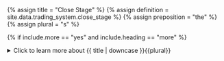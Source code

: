 <!-- TITLE AND DEFINITION starts -->

{% assign title = "Close Stage" %}
{% assign definition = site.data.trading_system.close_stage %}
{% assign preposition = "the" %}
{% assign plural = "s" %}

<!--------------------------------------------- TITLE AND DEFINITION ends -->

{% if include.more == "yes" and include.heading == "more" %}
<details class="detailsCollapsible"><summary class="nobr">Click to learn more about {{ title | downcase }}{{plural}}
</summary>
{% endif %}

{% if include.heading != "" and include.heading != "more" %}
{{include.heading}} {{title}}
{% endif %}

{% if include.icon != "no" %} 

{% if include.table == "yes" and include.icon != "no" %}
<table class="definitionTable"><tr><td>
{% endif %}

<img src='images/icons/{{include.icon}}{{ title | downcase | replace: " ", "-" }}.png' />

{% if include.table == "yes" and include.icon != "no" %}
</td><td>
{% endif %}

{% endif %}

{% if include.definition == "bold" %}
<strong>{{ definition }}</strong>
{% else %}
{% if include.definition != "no" %}
{{ definition }}
{% endif %}
{% endif %}

{% if include.table == "yes" and include.icon != "no" %}
</td></tr></table>
{% endif %}

{% if include.more == "yes" and include.content == "more" and include.heading != "more" %}
<details class="detailsCollapsible"><summary class="nobr">Click to learn more about {{ title | downcase }}{{plural}}
</summary>
{% endif %}

{% if include.content != "no" %}

<!--------------------------------------------- CONTENT starts -->

As explained earlier while discussing the open stage, the execution functionality is currently under development. Needless to say, execution of the closing orders is of the highest significance, but in the meantime some temporal <a href='suite-execution-limitations.html'>execution limitations</a> apply.

Also pending development is the keeping of a formal trading log. The current functionality allows you to see each trade on the screen, along with all the corresponding details, as well as a consolidated report on the live trading panel. This information is stored as a data product, thus, it is not lost. In the future, the system should incorporate a user-friendly feature to browse such logs, and even help analyze them in search for potential optimizations of your trading systems.

<!--------------------------------------------- CONTENT ends -->

{% endif %}

{% if include.more == "yes" and include.content != "more" and include.heading != "more" %}
<details class="detailsCollapsible"><summary class="nobr">Click to learn more about {{ title | downcase }}{{plural}}
</summary>
{% endif %}

{% if include.adding != "" %}

{{include.adding}} Adding {{preposition}} {{title}} Node

<!--------------------------------------------- ADDING starts -->

To add a close stage node, select *Add Missing Stages* on the strategy node menu. All stages that may be missing are created along with the rest of the basic structure of nodes required to define each of them and their events.

{% include note.html content="Only one close stage may exist in each strategy." %}

<!-- ADDING ends -->

{% endif %}

{% if include.configuring != "" %}

{{include.configuring}} Configuring the {{title}}

<!-- CONFIGURING starts -->

XXXXXXXXXXXXXXXXXXXXXXXXXXXXXXXXXXXXXXXXXXXXXXXXXXXXXX

<!-- CONFIGURING ends -->

{% endif %}

{% if include.starting != "" %}

{{include.starting}} Starting {{preposition}} {{title}}

<!-- STARTING starts -->

XXXXXXXXXXXXXXXXXXXXXXXXXXXXXXXXXXXXXXXXXXXXXXXXXXXXXX

<!--------------------------------------------- STARTING ends -->

{% endif %}

{% if include.more == "yes" %}
</details>
{% endif %}